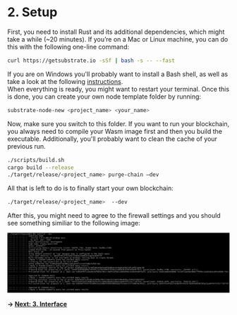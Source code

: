 # 2. Setup

First, you need to install Rust and its additional dependencies, which might take a while (~20 minutes). If you’re on a Mac or Linux machine, you can do this with the following one-line command:

```bash
curl https://getsubstrate.io -sSf | bash -s -- --fast
```

If you are on Windows you'll probably want to install a Bash shell, as well as take a look at the following [instructions](https://github.com/paritytech/substrate#612-windows).  
When everything is ready, you might want to restart your terminal. Once this is done, you can create your own node template folder by running:

```bash
substrate-node-new <project_name> <your_name>
```

Now, make sure you switch to this folder. If you want to run your blockchain, you always need to compile your Wasm image first and then you build the executable. Additionally, you'll probably want to clean the cache of your previous run.

```bash
./scripts/build.sh               
cargo build --release    
./target/release/<project_name> purge-chain –dev
```

All that is left to do is to finally start your own blockchain:

```bash
./target/release/<project_name>  --dev
```

After this, you might need to agree to the firewall settings and you should see something similiar to the following image:

<img src="./images/setup_1.png" width="800px">

**-> [Next: 3. Interface](./3_interface.md)**
